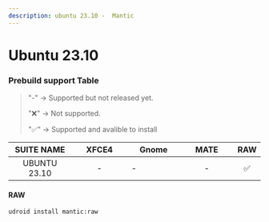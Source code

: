 ```yaml
---
description: ubuntu 23.10 -  Mantic
---
```


# Ubuntu 23.10

### Prebuild support Table

> &#x20; "-"  -> Supported but not released yet.
>
> "❌" -> Not supported.
>
> "✅" -> Supported and avalible to install

<table><thead><tr><th width="163.98078462770218" align="center">SUITE NAME</th><th width="150" align="center">XFCE4</th><th width="132">Gnome</th><th width="150" align="center">MATE</th><th align="center">RAW</th></tr></thead><tbody><tr><td align="center">UBUNTU 23.10</td><td align="center">-</td><td>        -</td><td align="center">-</td><td align="center">✅</td></tr></tbody></table>

#### RAW

```bash
udroid install mantic:raw
```
